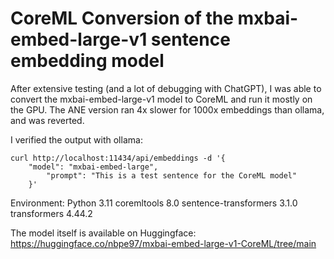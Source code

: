 # CoreML Conversion of the mxbai-embed-large-v1 sentence embedding model

After extensive testing (and a lot of debugging with ChatGPT), I was able to convert the mxbai-embed-large-v1 model to CoreML and run it mostly on the GPU. The ANE version ran 4x slower for 1000x embeddings than ollama, and was reverted.

I verified the output with ollama:

```
curl http://localhost:11434/api/embeddings -d '{
    "model": "mxbai-embed-large",
        "prompt": "This is a test sentence for the CoreML model"
    }'
```

Environment: Python 3.11
coremltools 8.0
sentence-transformers 3.1.0
transformers 4.44.2

The model itself is available on Huggingface: https://huggingface.co/nbpe97/mxbai-embed-large-v1-CoreML/tree/main